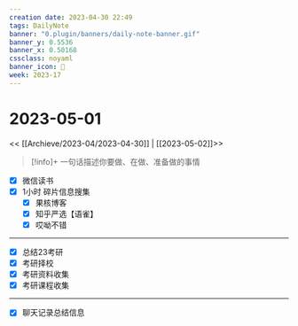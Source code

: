 ```yaml
---
creation date: 2023-04-30 22:49
tags: DailyNote
banner: "0.plugin/banners/daily-note-banner.gif"
banner_y: 0.5536
banner_x: 0.50168
cssclass: noyaml
banner_icon: 💌
week: 2023-17
---
```


# 2023-05-01

<< [[Archieve/2023-04/2023-04-30]] | [[2023-05-02]]>>


> [!info]+ 一句话描述你要做、在做、准备做的事情
> 


- [x] 微信读书
- [x] 1小时 碎片信息搜集
	- [x] 果核博客
	- [x] 知乎严选【语雀】
	- [x] 哎呦不错

---

- [x] 总结23考研
- [x] 考研择校
- [x] 考研资料收集
- [x] 考研课程收集

---

- [x] 聊天记录总结信息